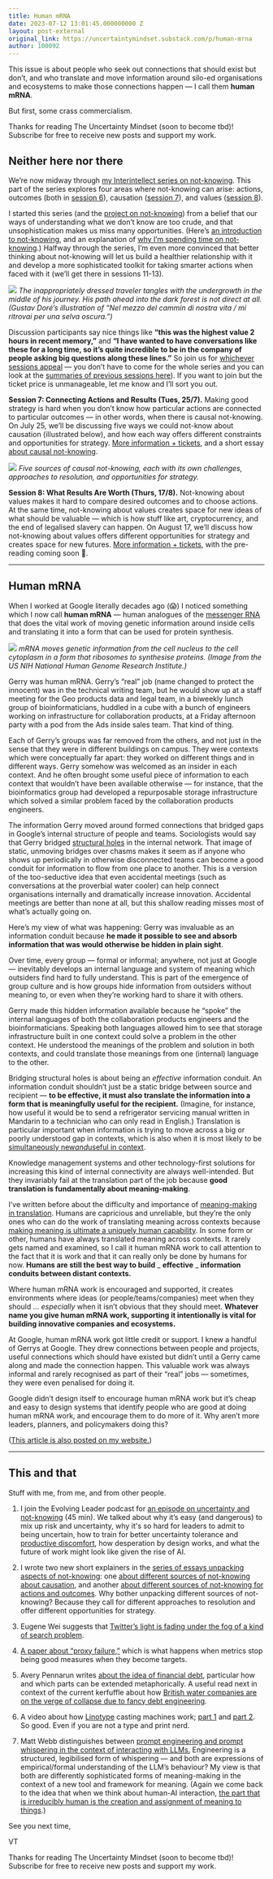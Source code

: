 ```yaml
---
title: Human mRNA
date: 2023-07-12 13:01:45.000000000 Z
layout: post-external
original_link: https://uncertaintymindset.substack.com/p/human-mrna
author: 100092
---
```


This issue is about people who seek out connections that should exist but don’t, and who translate and move information around silo-ed organisations and ecosystems to make those connections happen — I call them **human mRNA**.

But first, some crass commercialism.

Thanks for reading The Uncertainty Mindset (soon to become tbd)! Subscribe for free to receive new posts and support my work.

## **Neither here nor there**

We’re now midway through [my Interintellect series on not-knowing](https://interintellect.com/series/thinking-about-not-knowing/). This part of the series explores four areas where not-knowing can arise: actions, outcomes (both in [session 6](https://vaughntan.org/not-knowing-discussion-6-actions-and-results-summary)), causation ([session 7](https://interintellect.com/salon/thinking-about-not-knowing-connecting-actions-and-results/)), and values ([session 8](https://interintellect.com/salon/thinking-about-not-knowing-8-what-results-are-worth/)).

I started this series (and the [project on not-knowing](https://vaughntan.org/notknowing)) from a belief that our ways of understanding what we don’t know are too crude, and that unsophistication makes us miss many opportunities. (Here’s [an introduction to not-knowing](https://vaughntan.org/introducing-not-knowing), and an explanation of [why I’m spending time on not-knowing](https://vaughntan.org/why-and-how-i-think-about-not-knowing).) Halfway through the series, I’m even more convinced that better thinking about not-knowing will let us build a healthier relationship with it and develop a more sophisticated toolkit for taking smarter actions when faced with it (we’ll get there in sessions 11-13).

[![](https://substackcdn.com/image/fetch/w_1456,c_limit,f_auto,q_auto:good,fl_progressive:steep/https%3A%2F%2Fsubstack-post-media.s3.amazonaws.com%2Fpublic%2Fimages%2F69f06868-7cce-4c28-89e0-ea72ab46d487_698x617.png)](https://substackcdn.com/image/fetch/f_auto,q_auto:good,fl_progressive:steep/https%3A%2F%2Fsubstack-post-media.s3.amazonaws.com%2Fpublic%2Fimages%2F69f06868-7cce-4c28-89e0-ea72ab46d487_698x617.png)
_The inappropriately dressed traveler tangles with the undergrowth in the middle of his journey. His path ahead into the dark forest is not direct at all. (Gustav Doré’s illustration of “Nel mezzo del cammin di nostra vita / mi ritrovai per una selva oscura.”)_

Discussion participants say nice things like **“this was the highest value 2 hours in recent memory,”** and **“I have wanted to have conversations like these for a long time, so it’s quite incredible to be in the company of people asking big questions along these lines.”** So join us for [whichever sessions appeal](https://interintellect.com/series/thinking-about-not-knowing/) — you don’t have to come for the whole series and you can look at the [summaries of previous sessions here](https://vaughntan.org/tagged/iisummary)). If you want to join but the ticket price is unmanageable, let me know and I’ll sort you out.

**Session 7: Connecting Actions and Results (Tues, 25/7).** Making good strategy is hard when you don’t know how particular actions are connected to particular outcomes — in other words, when there is causal not-knowing. On July 25, we’ll be discussing five ways we could not-know about causation (illustrated below), and how each way offers different constraints and opportunities for strategy. [More information + tickets](https://interintellect.com/salon/thinking-about-not-knowing-connecting-actions-and-results/), and a short essay [about causal not-knowing](https://vaughntan.org/causal-not-knowing).

[![](https://substackcdn.com/image/fetch/w_1456,c_limit,f_auto,q_auto:good,fl_progressive:steep/https%3A%2F%2Fsubstack-post-media.s3.amazonaws.com%2Fpublic%2Fimages%2F1b63c46b-65c1-472e-88e1-6f903d51f739_1179x723.png)](https://substackcdn.com/image/fetch/f_auto,q_auto:good,fl_progressive:steep/https%3A%2F%2Fsubstack-post-media.s3.amazonaws.com%2Fpublic%2Fimages%2F1b63c46b-65c1-472e-88e1-6f903d51f739_1179x723.png)
_Five sources of causal not-knowing, each with its own challenges, approaches to resolution, and opportunities for strategy._

**Session 8: What Results Are Worth (Thurs, 17/8).** Not-knowing about values makes it hard to compare desired outcomes and to choose actions. At the same time, not-knowing about values creates space for new ideas of what should be valuable — which is how stuff like art, cryptocurrency, and the end of legalised slavery can happen. On August 17, we’ll discuss how not-knowing about values offers different opportunities for strategy and creates space for new futures. [More information + tickets](https://interintellect.com/salon/thinking-about-not-knowing-8-what-results-are-worth/), with the pre-reading coming soon 🤞.

* * *

## **Human mRNA**

When I worked at Google literally decades ago (😱) I noticed something which I now call **human mRNA** — human analogues of the [messenger RNA](https://en.wikipedia.org/wiki/Messenger_RNA) that does the vital work of moving genetic information around inside cells and translating it into a form that can be used for protein synthesis.

[![](https://substackcdn.com/image/fetch/w_1456,c_limit,f_auto,q_auto:good,fl_progressive:steep/https%3A%2F%2Fsubstack-post-media.s3.amazonaws.com%2Fpublic%2Fimages%2F8776ef06-ee26-4b00-b1fb-f1440cb82e2d_1920x1081.jpeg)](https://substackcdn.com/image/fetch/f_auto,q_auto:good,fl_progressive:steep/https%3A%2F%2Fsubstack-post-media.s3.amazonaws.com%2Fpublic%2Fimages%2F8776ef06-ee26-4b00-b1fb-f1440cb82e2d_1920x1081.jpeg)
_mRNA moves genetic information from the cell nucleus to the cell cytoplasm in a form that ribosomes to synthesise proteins. (Image from the US NIH National Human Genome Research Institute.)_

Gerry was human mRNA. Gerry’s “real” job (name changed to protect the innocent) was in the technical writing team, but he would show up at a staff meeting for the Geo products data and legal team, in a biweekly lunch group of bioinformaticians, huddled in a cube with a bunch of engineers working on infrastructure for collaboration products, at a Friday afternoon party with a pod from the Ads inside sales team. That kind of thing.

Each of Gerry’s groups was far removed from the others, and not just in the sense that they were in different buildings on campus. They were contexts which were conceptually far apart: they worked on different things and in different ways. Gerry somehow was welcomed as an insider in each context. And he often brought some useful piece of information to each context that wouldn’t have been available otherwise — for instance, that the bioinformatics group had developed a repurposable storage infrastructure which solved a similar problem faced by the collaboration products engineers.

The information Gerry moved around formed connections that bridged gaps in Google’s internal structure of people and teams. Sociologists would say that Gerry bridged [structural holes](https://en.wikipedia.org/wiki/Structural_holes) in the internal network. That image of static, unmoving bridges over chasms makes it seem as if anyone who shows up periodically in otherwise disconnected teams can become a good conduit for information to flow from one place to another. This is a version of the too-seductive idea that even accidental meetings (such as conversations at the proverbial water cooler) can help connect organisations internally and dramatically increase innovation. Accidental meetings are better than none at all, but this shallow reading misses most of what’s actually going on.

Here’s my view of what was happening: Gerry was invaluable as an information conduit because **he made it possible to see and absorb information that was would otherwise be hidden in plain sight**.

Over time, every group — formal or informal; anywhere, not just at Google — inevitably develops an internal language and system of meaning which outsiders find hard to fully understand. This is part of the emergence of group culture and is how groups hide information from outsiders without meaning to, or even when they’re working hard to share it with others.

Gerry made this hidden information available because he “spoke” the internal languages of both the collaboration products engineers and the bioinformaticians. Speaking both languages allowed him to see that storage infrastructure built in one context could solve a problem in the other context. He understood the meanings of the problem and solution in both contexts, and could translate those meanings from one (internal) language to the other.

Bridging structural holes is about being an _effective_ information conduit. An information conduit shouldn’t just be a static bridge between source and recipient — **to be effective, it must also translate the information into a form that is meaningfully useful for the recipient.** (Imagine, for instance, how useful it would be to send a refrigerator servicing manual written in Mandarin to a technician who can only read in English.) Translation is particular important when information is trying to move across a big or poorly understood gap in contexts, which is also when it is most likely to be [simultaneously new](https://vaughntan.org/innovation-and-not-knowing#innovation-is-any-useful-thing-which-is-new-in-context)_[and](https://vaughntan.org/innovation-and-not-knowing#innovation-is-any-useful-thing-which-is-new-in-context)_[useful in context](https://vaughntan.org/innovation-and-not-knowing#innovation-is-any-useful-thing-which-is-new-in-context).

Knowledge management systems and other technology-first solutions for increasing this kind of internal connectivity are always well-intended. But they invariably fail at the translation part of the job because **good translation is fundamentally about meaning-making**.

I’ve written before about the difficulty and importance of [meaning-making in translation](https://vaughntan.org/meaning-in-translation). Humans are capricious and unreliable, but they’re the only ones who can do the work of translating meaning across contexts because [making meaning is ultimate a uniquely human capability](https://vaughntan.org/what-makes-us-human-for-now). In some form or other, humans have always translated meaning across contexts. It rarely gets named and examined, so I call it human mRNA work to call attention to the fact that it is work and that it can really only be done by humans for now. **Humans are still the best way to build** _ **effective** _ **information conduits between distant contexts.**

Where human mRNA work is encouraged and supported, it creates environments where ideas (or people/teams/companies) meet when they should … _especially_ when it isn’t obvious that they should meet. **Whatever name you give human mRNA work, supporting it intentionally is vital for building innovative companies and ecosystems.**

At Google, human mRNA work got little credit or support. I knew a handful of Gerrys at Google. They drew connections between people and projects, useful connections which should have existed but didn’t until a Gerry came along and made the connection happen. This valuable work was always informal and rarely recognised as part of their “real” jobs — sometimes, they were even penalised for doing it.

Google didn’t design itself to encourage human mRNA work but it’s cheap and easy to design systems that identify people who are good at doing human mRNA work, and encourage them to do more of it. Why aren’t more leaders, planners, and policymakers doing this?

([This article is also posted on my website.](https://vaughntan.org/human-mrna))

* * *

## **This and that**

Stuff with me, from me, and from other people.

1. I join the Evolving Leader podcast for [an episode on uncertainty and not-knowing](https://open.spotify.com/episode/11Fm5uTDHMCaw7C6JgxGKe?si=7AkUndwcSueDokzyq84Y8g) (45 min). We talked about why it’s easy (and dangerous) to mix up risk and uncertainty, why it's so hard for leaders to admit to being uncertain, how to train for better uncertainty tolerance and [productive discomfort](https://productivediscomfort.org/), how desperation by design works, and what the future of work might look like given the rise of AI.

2. I wrote two new short explainers in the [series of essays unpacking aspects of not-knowing](https://vaughntan.org/tagged/not-knowing): one [about different sources of not-knowing about causation](https://vaughntan.org/causal-not-knowing), and another [about different sources of not-knowing for actions and outcomes](https://vaughntan.org/not-knowing-about-actions-and-outcomes). Why bother unpacking different sources of not-knowing? Because they call for different approaches to resolution and offer different opportunities for strategy.

3. Eugene Wei suggests that [Twitter’s light is fading under the fog of a kind of search problem](https://www.eugenewei.com/blog/2023/7/6/how-to-blow-up-a-timeline).

4. [A paper about “proxy failure,”](https://www.cambridge.org/core/journals/behavioral-and-brain-sciences/article/abs/dead-rats-dopamine-performance-metrics-and-peacock-tails-proxy-failure-is-an-inherent-risk-in-goaloriented-systems/89408A43F6D14BFD368FE5225A573032) which is what happens when metrics stop being good measures when they become targets.

5. Avery Pennarun writes [about the idea of financial debt](https://apenwarr.ca/log/20230605), particular how and which parts can be extended metaphorically. A useful read next in context of the current kerfuffle about how [British water companies are on the verge of collapse due to fancy debt engineering](https://www.theguardian.com/business/2023/jun/30/in-charts-how-privatisation-drained-thames-waters-coffers). 

6. A video about how [Linotype](https://en.wikipedia.org/wiki/Linotype_machine) casting machines work; [part 1](https://www.youtube.com/watch?v=nC-kKtWmujg) and [part 2](https://www.youtube.com/watch?v=1R-YgEHqN18). So good. Even if you are not a type and print nerd.

7. Matt Webb distinguishes between [prompt engineering and prompt whispering in the context of interacting with LLMs.](https://interconnected.org/home/2023/07/07/whispering) Engineering is a structured, legibilised form of whispering — and both are expressions of empirical/formal understanding of the LLM’s behaviour? My view is that both are differently sophisticated forms of meaning-making in the context of a new tool and framework for meaning. (Again we come back to the idea that when we think about human-AI interaction, [the part that is irreducibly human is the creation and assignment of meaning to things](https://vaughntan.org/what-makes-us-human-for-now).)

See you next time,

VT

Thanks for reading The Uncertainty Mindset (soon to become tbd)! Subscribe for free to receive new posts and support my work.

